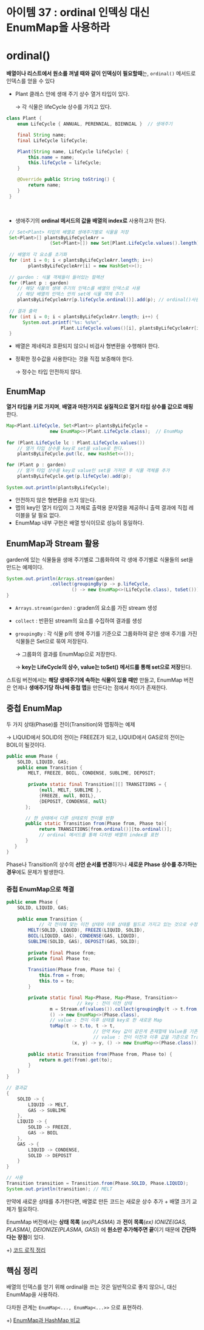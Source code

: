 # 아이템 37 : ordinal 인덱싱 대신 EnumMap을 사용하라

# ordinal()

**배열이나 리스트에서 원소를 꺼낼 때와 같이 인덱싱이 필요할때**는, `ordinal()` 메서드로 인덱스를 얻을 수 있다

- Plant 클래스 안에 생애 주기 상수 열거 타입이 있다.
    
    → 각 식물은 lifeCycle 상수를 가지고 있다.
    

```java
class Plant {
    enum LifeCycle { ANNUAL, PERENNIAL, BIENNIAL }  // 생애주기

    final String name;
    final LifeCycle lifeCycle;

    Plant(String name, LifeCycle lifeCycle) {
        this.name = name;
        this.lifeCycle = lifeCycle;
    }

    @Override public String toString() {
        return name;
    }
 }
```
<br>

- 생애주기의 **ordinal 메서드의 값을 배열의 index로** 사용하고자 한다.

```java
 // Set<Plant> 타입의 배열로 생애주기별로 식물을 저장
 Set<Plant>[] plantsByLifeCycleArr =
                (Set<Plant>[]) new Set[Plant.LifeCycle.values().length];
          
 // 배열의 각 요소를 초기화
 for (int i = 0; i < plantsByLifeCycleArr.length; i++)
        plantsByLifeCycleArr[i] = new HashSet<>();
 
 // garden : 식물 객체들이 들어있는 컬렉션
 for (Plant p : garden)
	// 해당 식물의 생애 주기의 인덱스를 배열의 인덱스로 사용
	// 해당 배열의 인덱스 안의 set에 식물 객체 추가
    plantsByLifeCycleArr[p.lifeCycle.ordinal()].add(p); // ordinal()사용 
       
 // 결과 출력
 for (int i = 0; i < plantsByLifeCycleArr.length; i++) {
      System.out.printf("%s: %s%n",
                    Plant.LifeCycle.values()[i], plantsByLifeCycleArr[i]);
 }
```

- 배열은 제네릭과 호환되지 않으니 비검사 형변환을 수행해야 한다.
- 정확한 정수값을 사용한다는 것을 직접 보증해야 한다.
    
    → 정수는 타입 안전하지 않다.
    

## EnumMap

**열거 타입을 키로 가지며**, **배열과 마찬가지로 실질적으로 열거 타입 상수를 값으로 매핑**한다.

```java
Map<Plant.LifeCycle, Set<Plant>> plantsByLifeCycle =
                new EnumMap<>(Plant.LifeCycle.class);  // EnumMap
                  
for (Plant.LifeCycle lc : Plant.LifeCycle.values())
	// 열거 타입 상수를 key로 set을 value로 한다.
    plantsByLifeCycle.put(lc, new HashSet<>());

for (Plant p : garden)
	// 열거 타입 상수를 key로 value인 set을 가져온 후 식물 객체를 추가
    plantsByLifeCycle.get(p.lifeCycle).add(p);
      
System.out.println(plantsByLifeCycle);
```

- 안전하지 않은 형변환을 쓰지 않는다.
- 맵의 key인 열거 타입이 그 자체로 출력용 문자열을 제공하니 출력 결과에 직접 레이블을 달 필요 없다.
- EnumMap 내부 구현은 배열 방식이므로 성능이 동일하다.

## EnumMap과 Stream 활용

garden에 있는 식물들을 생애 주기별로 그룹화하여 각 생애 주기별로 식물들의 set을 만드는 예제이다.

```java
System.out.println(Arrays.stream(garden)
                .collect(groupingBy(p -> p.lifeCycle,
                        () -> new EnumMap<>(LifeCycle.class), toSet())));
}
```

- `Arrays.stream(garden)` : graden의 요소를 가진 stream 생성
- `collect` : 반환된 stream의 요소를 수집하여 결과를 생성
- `groupingBy` : 각 식물 p의 생애 주기를 기준으로 그룹화하여 같은 생애 주기를 가진 식물들은 Set으로 묶여 저장된다.
    
    → 그룹화의 결과를 EnumMap으로 저장한다.
    
    → **key는 LifeCycle의 상수, value는 toSet() 메서드를 통해 set으로 저장**된다.
    

스트림 버전에서는 **해당 생애주기에 속하는 식물이 있을 때만** 만들고, EnumMap 버전은 언제나 **생애주기당 하나씩 중첩 맵**을 만든다는 점에서 차이가 존재한다.

## 중첩 EnumMap

두 가지 상태(Phase)를 전이(Transition)와 맵핑하는 예제

→ LIQUID에서 SOLID의 전이는 FREEZE가 되고, LIQUID에서 GAS로의 전이는 BOIL이 될것이다.

```java
public enum Phase {
    SOLID, LIQUID, GAS;
    public enum Transition {
        MELT, FREEZE, BOIL, CONDENSE, SUBLIME, DEPOSIT;
        
        private static final Transition[][] TRANSITIONS = {
            {null, MELT, SUBLIME },
            {FREEZE, null, BOIL},
            {DEPOSIT, CONDENSE, null}
       };

       // 한 상태에서 다른 상태로의 전이를 반환
       public static Transition from(Phase from, Phase to){
	        return TRANSITIONS[from.ordinal()][to.ordinal()];
	        // ordinal 메서드를 통해 다차원 배열의 index를 표현
       }
   }
}
```

Phase나 Transition의 상수의 **선언 순서를 변경**하거나 **새로운 Phase 상수를 추가하는 경우**에도 문제가 발생한다.

### 중첩 EnumMap으로 해결

```java
public enum Phase {
    SOLID, LIQUID, GAS;
    
    public enum Transition {
		    // 각 전이에 맞는 이전 상태와 이후 상태를 필드로 가지고 있는 것으로 수정
        MELT(SOLID, LIQUID), FREEZE(LIQUID, SOLID),
        BOIL(LIQUID, GAS), CONDENSE(GAS, LIQUID),
        SUBLIME(SOLID, GAS), DEPOSIT(GAS, SOLID);
        
        private final Phase from;
        private final Phase to;
        
        Transition(Phase from, Phase to) {
            this.from = from;
            this.to = to;
        }

        private static final Map<Phase, Map<Phase, Transition>>
					      // key : 전이 이전 상태
                m = Stream.of(values()).collect(groupingBy(t -> t.from,
                () -> new EnumMap<>(Phase.class),
                // value : 전이 이후 상태를 key로 한 새로운 Map
                toMap(t -> t.to, t -> t,
				                // 만약 Key 값이 같은게 존재할때 Value를 기존값(x)으로 할지 새로운값(y)으로 갱신할지 정하는 부분
				                // value : 전이 이전과 이후 값을 기준으로 Transition을 명시
                        (x, y) -> y, () -> new EnumMap<>(Phase.class))));
        
        public static Transition from(Phase from, Phase to) {
            return m.get(from).get(to);
        }
    }
}
```

```java
// 결과값
{
    SOLID -> {
        LIQUID -> MELT,
        GAS -> SUBLIME
    },
    LIQUID -> {
        SOLID -> FREEZE,
        GAS -> BOIL
    },
    GAS -> {
        LIQUID -> CONDENSE,
        SOLID -> DEPOSIT
    }
}

// 사용
Transition transition = Transition.from(Phase.SOLID, Phase.LIQUID);
System.out.println(transition); // MELT

```

만약에 새로운 상태를 추가한다면, 배열로 만든 코드는 새로운 상수 추가 + 배열 크기 교체가 필요하다.

EnumMap 버전에서는 **상태 목록** (*ex)PLASMA*) 과 **전이 목록**(*ex) IONIZE(GAS, PLASMA), DEIONIZE(PLASMA, GAS)*) 에 **원소만 추가해주면 끝**이기 때문에 **간단하다는 장점**이 있다.

+) [코드 로직 정리](https://javabom.tistory.com/51)

## 핵심 정리

배열의 인덱스를 얻기 위해 ordinal을 쓰는 것은 일반적으로 좋지 않으니, 대신 EnumMap을 사용하라. 

다차원 관계는 `EnumMap<..., EnumMap<...>>` 으로 표현하라.

+) [EnumMap과 HashMap 비교](https://github.com/woowacourse-study/2022-effective-java/blob/main/06%EC%9E%A5/%EC%95%84%EC%9D%B4%ED%85%9C_37/ordinal_%EC%9D%B8%EB%8D%B1%EC%8B%B1_%EB%8C%80%EC%8B%A0_EnumMap%EC%9D%84_%EC%82%AC%EC%9A%A9%ED%95%98%EB%9D%BC.md)
